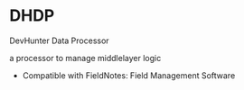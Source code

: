 # DHDP
DevHunter Data Processor

a processor to manage middlelayer logic
  - Compatible with FieldNotes: Field Management Software
